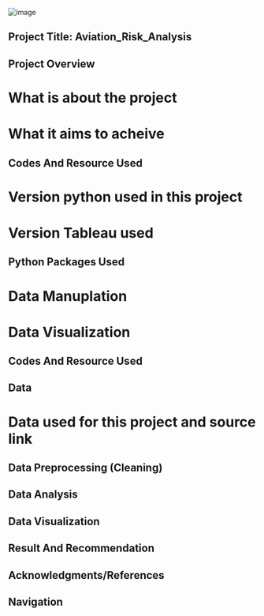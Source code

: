 ![image](https://github.com/ermiyas-sidama/testrepo2/assets/160514617/c0408078-e1f9-4e49-82a8-e89b155d747d)
## Project Title: Aviation_Risk_Analysis
## Project Overview
  # What is about the project
  # What it aims to acheive
## Codes And Resource Used
  # Version python used in this project
  # Version Tableau used
## Python Packages Used
  # Data Manuplation
  # Data Visualization
## Codes And Resource Used
## Data 
  # Data used for this project and source link
## Data Preprocessing (Cleaning)
## Data Analysis
## Data Visualization
## Result And Recommendation
## Acknowledgments/References


## Navigation
